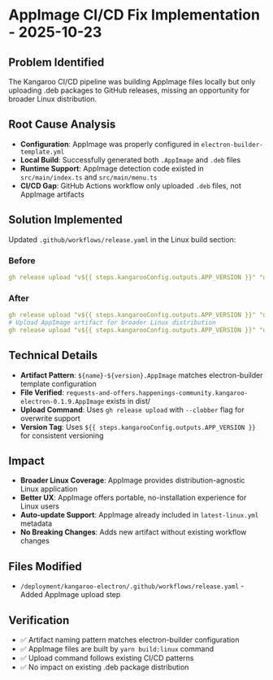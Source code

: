 # AppImage CI/CD Fix Implementation - 2025-10-23

## Problem Identified
The Kangaroo CI/CD pipeline was building AppImage files locally but only uploading .deb packages to GitHub releases, missing an opportunity for broader Linux distribution.

## Root Cause Analysis
- **Configuration**: AppImage was properly configured in `electron-builder-template.yml`
- **Local Build**: Successfully generated both `.AppImage` and `.deb` files
- **Runtime Support**: AppImage detection code existed in `src/main/index.ts` and `src/main/menu.ts`
- **CI/CD Gap**: GitHub Actions workflow only uploaded `.deb` files, not AppImage artifacts

## Solution Implemented
Updated `.github/workflows/release.yaml` in the Linux build section:

### Before
```yaml
gh release upload "v${{ steps.kangarooConfig.outputs.APP_VERSION }}" "dist/${{ steps.kangarooConfig.outputs.APP_ID }}_${{ steps.kangarooConfig.outputs.APP_VERSION }}_amd64.deb" --clobber
```

### After
```yaml
gh release upload "v${{ steps.kangarooConfig.outputs.APP_VERSION }}" "dist/${{ steps.kangarooConfig.outputs.APP_ID }}_${{ steps.kangarooConfig.outputs.APP_VERSION }}_amd64.deb" --clobber
# Upload AppImage artifact for broader Linux distribution
gh release upload "v${{ steps.kangarooConfig.outputs.APP_VERSION }}" "dist/${{ steps.kangarooConfig.outputs.APP_ID }}-${{ steps.kangarooConfig.outputs.APP_VERSION }}.AppImage" --clobber
```

## Technical Details
- **Artifact Pattern**: `${name}-${version}.AppImage` matches electron-builder template configuration
- **File Verified**: `requests-and-offers.happenings-community.kangaroo-electron-0.1.9.AppImage` exists in dist/
- **Upload Command**: Uses `gh release upload` with `--clobber` flag for overwrite support
- **Version Tag**: Uses `${{ steps.kangarooConfig.outputs.APP_VERSION }}` for consistent versioning

## Impact
- **Broader Linux Coverage**: AppImage provides distribution-agnostic Linux application
- **Better UX**: AppImage offers portable, no-installation experience for Linux users
- **Auto-update Support**: AppImage already included in `latest-linux.yml` metadata
- **No Breaking Changes**: Adds new artifact without existing workflow changes

## Files Modified
- `/deployment/kangaroo-electron/.github/workflows/release.yaml` - Added AppImage upload step

## Verification
- ✅ Artifact naming pattern matches electron-builder configuration
- ✅ AppImage files are built by `yarn build:linux` command
- ✅ Upload command follows existing CI/CD patterns
- ✅ No impact on existing .deb package distribution
